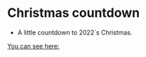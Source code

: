 # Christmas countdown

- A little countdown to 2022´s Christmas.

[You can see here: ](https://ducabelo.github.io/christmas-countdown/)
